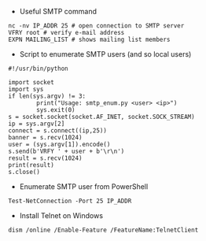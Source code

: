 - Useful SMTP command

```
nc -nv IP_ADDR 25 # open connection to SMTP server
VFRY root # verify e-mail address
EXPN MAILING_LIST # shows mailing list members
```

- Script to enumerate SMTP users (and so local users)

```
#!/usr/bin/python

import socket
import sys
if len(sys.argv) != 3:
        print("Usage: smtp_enum.py <user> <ip>")
        sys.exit(0)
s = socket.socket(socket.AF_INET, socket.SOCK_STREAM)
ip = sys.argv[2]
connect = s.connect((ip,25))
banner = s.recv(1024)
user = (sys.argv[1]).encode()
s.send(b'VRFY ' + user + b'\r\n')
result = s.recv(1024)
print(result)
s.close()
```

- Enumerate SMTP user from PowerShell

```
Test-NetConnection -Port 25 IP_ADDR
```

- Install Telnet on Windows

```
dism /online /Enable-Feature /FeatureName:TelnetClient
```
